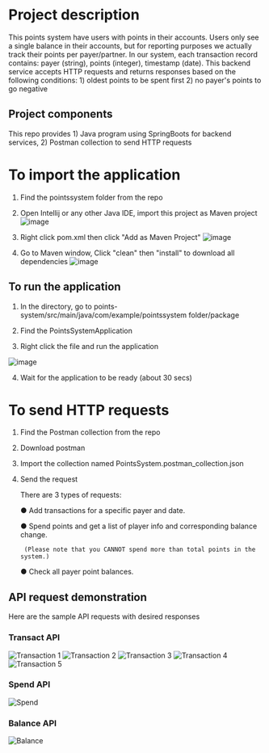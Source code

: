 # Project description
This points system have users with points in their accounts. Users only see a single balance in their accounts, but for reporting purposes we actually track their points per payer/partner. In our system, each transaction record contains: payer (string), points (integer), timestamp (date). This backend service accepts HTTP requests and returns responses based on the following conditions: 1) oldest points to be spent first  2) no payer's points to go negative

## Project components
This repo provides 1) Java program using SpringBoots for backend services, 2) Postman collection to send HTTP requests

# To import the application
1. Find the pointssystem folder from the repo

2. Open Intellij or any other Java IDE, import this project as Maven project
![image](https://user-images.githubusercontent.com/95021886/144756733-3d2c5b9e-6794-4297-adcf-3114c5c89043.png)

3. Right click pom.xml then click "Add as Maven Project"
![image](https://user-images.githubusercontent.com/95021886/144756768-0d5597bc-c08a-46e6-a6f8-ffe1351c49bf.png)

4. Go to Maven window, Click "clean" then "install" to download all dependencies
![image](https://user-images.githubusercontent.com/95021886/144756780-189e0f5c-4bf6-4a69-80fc-ffc2b460006f.png)


##  To run the application
1. In the directory, go to points-system/src/main/java/com/example/pointssystem folder/package

2. Find the PointsSystemApplication

3. Right click the file and run the application

![image](https://user-images.githubusercontent.com/95021886/144756783-c9c33086-8b1c-44e6-8110-ab49113eac1b.png)

4. Wait for the application to be ready (about 30 secs)


# To send HTTP requests

1. Find the Postman collection from the repo

2. Download postman 

3. Import the collection named PointsSystem.postman_collection.json

4. Send the request 

   There are 3 types of requests:
 
     ● Add transactions for a specific payer and date. 

     ● Spend points and get a list of player info and corresponding balance change.

        (Please note that you CANNOT spend more than total points in the system.)
  
     ● Check all payer point balances.



## API request demonstration

Here are the sample API requests with desired responses 

### Transact API
![Transaction 1](https://user-images.githubusercontent.com/95021886/144756924-a5cebeea-7d9f-45a5-accf-29f06866b111.png)
![Transaction 2](https://user-images.githubusercontent.com/95021886/144756929-538bff70-1f81-4de9-ad4c-5e00e6e19a98.png)
![Transaction 3](https://user-images.githubusercontent.com/95021886/144756925-863282ab-85eb-4a9a-be28-6a6e00b8430c.png)
![Transaction 4](https://user-images.githubusercontent.com/95021886/144756926-73340fb2-c84c-4781-a40e-80a0fccbfc87.png)
![Transaction 5](https://user-images.githubusercontent.com/95021886/144756927-e272f4d6-0222-467c-89ee-ecc82bba7eb8.png)


### Spend API
![Spend](https://user-images.githubusercontent.com/95021886/144756923-aa687d19-2618-4130-a463-c2c8df76301e.png)


### Balance API 
![Balance](https://user-images.githubusercontent.com/95021886/144756922-b1e89dac-4286-4173-977f-0b7aab609224.png)

